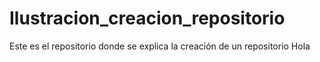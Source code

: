 # Ilustracion_creacion_repositorio
Este es el repositorio donde se explica la creación de un repositorio
	Hola
